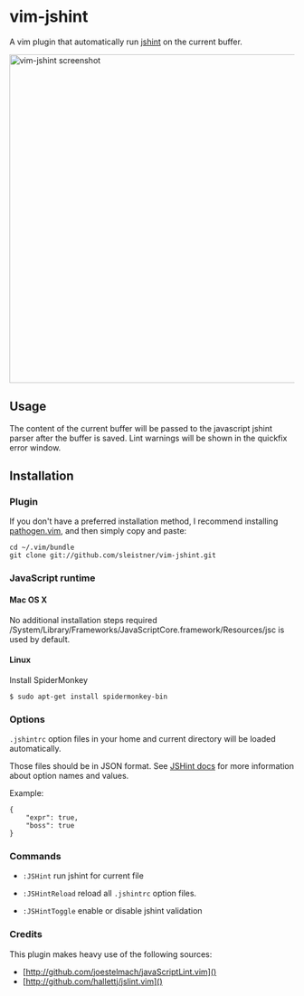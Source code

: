 # vim-jshint

A vim plugin that automatically run [jshint](http://jshint.org/) on the current buffer.

<img src="http://sleistner.github.com/vim-jshint/images/screenshot.png"
  alt="vim-jshint screenshot" width="829" height="581" />

## Usage

The content of the current buffer will be passed to the javascript jshint parser after the buffer is saved.
Lint warnings will be shown in the quickfix error window.

## Installation

### Plugin

If you don't have a preferred installation method, I recommend
installing [pathogen.vim](https://github.com/tpope/vim-pathogen), and
then simply copy and paste:

    cd ~/.vim/bundle
    git clone git://github.com/sleistner/vim-jshint.git

### JavaScript runtime

#### Mac OS X

No additional installation steps required /System/Library/Frameworks/JavaScriptCore.framework/Resources/jsc
is used by default.

#### Linux

Install SpiderMonkey

    $ sudo apt-get install spidermonkey-bin

### Options

`.jshintrc` option files in your home and current directory will be loaded automatically.

Those files should be in JSON format.
See [JSHint docs](http://www.jshint.com/options/) for more information about option names and values.

Example:

    {
        "expr": true,
        "boss": true
    }

### Commands

- `:JSHint` run jshint for current file

- `:JSHintReload` reload all `.jshintrc` option files.

- `:JSHintToggle` enable or disable jshint validation

### Credits

This plugin makes heavy use of the following sources:

- [http://github.com/joestelmach/javaScriptLint.vim]()
- [http://github.com/hallettj/jslint.vim]()
